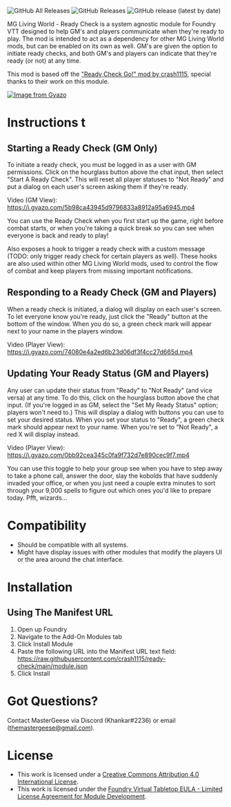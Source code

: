 ![GitHub All Releases](https://img.shields.io/github/downloads/TheMasterGeese/MG-ReadyCheck/total) ![GitHub Releases](https://img.shields.io/github/downloads/TheMasterGeese/MG-ReadyCheck/latest/total) ![GitHub release (latest by date)](https://img.shields.io/github/v/release/TheMasterGeese/MG-ReadyCheck?label=latest%20version)

MG Living World - Ready Check is a system agnostic module for Foundry VTT designed to help GM's and players communicate when they're ready to play. The mod is intended to act as a dependency for other MG Living World mods, but can be enabled on its own as well. GM's are given the option to initiate ready checks, and both GM's and players can indicate that they're ready (or not) at any time.

This mod is based off the ["Ready Check Go!" mod by crash1115](https://github.com/crash1115/ready-check), special thanks to their work on this module.

[![Image from Gyazo](https://i.gyazo.com/daca34d0b06c3de5371f487a27b4f6aa.jpg)](https://gyazo.com/daca34d0b06c3de5371f487a27b4f6aa)

# Instructions t

## Starting a Ready Check (GM Only)
To initiate a ready check, you must be logged in as a user with GM permissions. Click on the hourglass button above the chat input, then select "Start A Ready Check". This will reset all player statuses to "Not Ready" and put a dialog on each user's screen asking them if they're ready.

Video (GM View): https://i.gyazo.com/5b98ca43945d9796833a8912a95a6945.mp4

You can use the Ready Check when you first start up the game, right before combat starts, or when you're taking a quick break so you can see when everyone is back and ready to play!

Also exposes a hook to trigger a ready check with a custom message (TODO: only trigger ready check for certain players as well). These hooks are also used within other MG Living World mods, used to control the flow of combat and keep players from missing important notifications.

## Responding to a Ready Check (GM and Players)
When a ready check is initiated, a dialog will display on each user's screen. To let everyone know you're ready, just click the "Ready" button at the bottom of the window. When you do so, a green check mark will appear next to your name in the players window.

Video (Player View): https://i.gyazo.com/74080e4a2ed6b23d06df3f4cc27d665d.mp4

## Updating Your Ready Status (GM and Players)
Any user can update their status from "Ready" to "Not Ready" (and vice versa) at any time. To do this, click on the hourglass button above the chat input. (If you're logged in as GM, select the "Set My Ready Status" option; players won't need to.) This will display a dialog with buttons you can use to set your desired status. When you set your status to "Ready", a green check mark should appear next to your name. When you're set to "Not Ready", a red X will display instead.

Video (Player View): https://i.gyazo.com/0bb92cea345c0fa9f732d7e890cec9f7.mp4

You can use this toggle to help your group see when you have to step away to take a phone call, answer the door, slay the kobolds that have suddenly invaded your office, or when you just need a couple extra minutes to sort through your 9,000 spells to figure out which ones you'd like to prepare today. Pfft, wizards...

# Compatibility
- Should be compatible with all systems.
- Might have display issues with other modules that modify the players UI or the area around the chat interface.

# Installation
## Using The Manifest URL
1. Open up Foundry
2. Navigate to the Add-On Modules tab
3. Click Install Module
4. Paste the following URL into the Manifest URL text field: https://raw.githubusercontent.com/crash1115/ready-check/main/module.json
5. Click Install

# Got Questions?
Contact MasterGeese via Discord (Khankar#2236) or email (themastergeese@gmail.com).

# License
- This work is licensed under a [Creative Commons Attribution 4.0 International License](https://creativecommons.org/licenses/by/4.0/legalcode).
- This work is licensed under the [Foundry Virtual Tabletop EULA - Limited License Agreement for Module Development](https://foundryvtt.com/article/license/).
